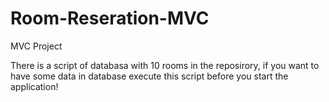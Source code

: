 # Room-Reseration-MVC
MVC Project

There is a script of databasa with 10 rooms in the reposirory, if you want to have some data in database execute this script before you start the application!
